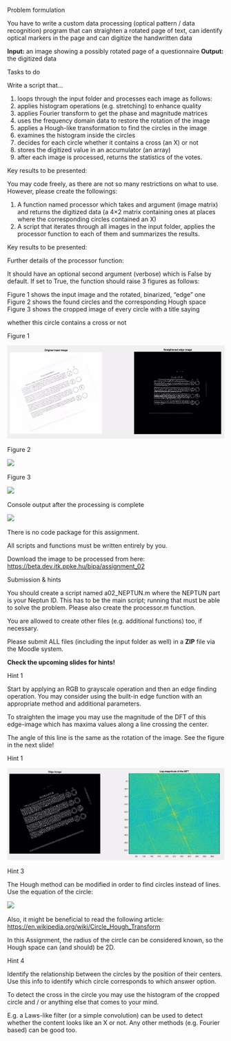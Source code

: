 Problem formulation

You have to write a custom data processing (optical pattern / data recognition) program that can straighten a rotated page of text, can identify optical markers in the page and can digitize the handwritten data

**Input:**  an image showing a possibly rotated page of a questionnaire **Output:**  the digitized data


Tasks to do

Write a script that…

1. loops through the input folder and processes each image as follows:
1. applies histogram operations (e.g. stretching) to enhance quality
1. applies Fourier transform to get the phase and magnitude matrices
1. uses the frequency domain data to restore the rotation of the image
1. applies a Hough-like transformation to find the circles in the image
1. examines the histogram inside the circles
1. decides for each circle whether it contains a cross (an X) or not
1. stores the digitized value in an accumulator (an array)
1. after each image is processed, returns the statistics of the votes.


Key results to be presented:

You may code freely, as there are not so many restrictions on what to use. However, please create the followings:

1) A function named processor which takes and argument (image matrix) and returns the digitized data (a 4×2 matrix containing ones at places where the corresponding circles contained an X)
1) A script that iterates through all images in the input folder, applies the processor function to each of them and summarizes the results.


Key results to be presented:

Further details of the processor function:

It should have an optional second argument (verbose) which is False by default. If set to True, the function should raise 3 figures as follows:

Figure 1 shows the input image and the rotated, binarized, “edge” one Figure 2 shows the found circles and the corresponding Hough space Figure 3 shows the cropped image of every circle with a title saying

whether this circle contains a cross or not


Figure 1

![](Aspose.Words.15f83814-b7ae-4230-9234-5b5ad2783846.001.jpeg)


Figure 2

![](Aspose.Words.15f83814-b7ae-4230-9234-5b5ad2783846.002.png)


Figure 3

![](Aspose.Words.15f83814-b7ae-4230-9234-5b5ad2783846.003.png)



Console output after the processing is complete

![](Aspose.Words.15f83814-b7ae-4230-9234-5b5ad2783846.004.png)



There is no code package for this assignment.

All scripts and functions must be written entirely by you.

Download the image to be processed from here: <https://beta.dev.itk.ppke.hu/bipa/assignment_02>



Submission & hints

You should create a script named a02\_NEPTUN.m where the NEPTUN part is your Neptun ID. This has to be the main script; running that must be able to solve the problem. Please also create the processor.m function.

You are allowed to create other files (e.g. additional functions) too, if necessary.

Please submit ALL files (including the input folder as well) in a **ZIP** file via the Moodle system.

**Check the upcoming slides for hints!**


Hint 1

Start by applying an RGB to grayscale operation and then an edge finding operation. You may consider using the built-in edge function with an appropriate method and additional parameters.

To straighten the image you may use the magnitude of the DFT of this edge-image which has maxima values along a line crossing the center.

The angle of this line is the same as the rotation of the image. See the figure in the next slide!


Hint 1

![](Aspose.Words.15f83814-b7ae-4230-9234-5b5ad2783846.005.jpeg)


Hint 3

The Hough method can be modified in order to find circles instead of lines. Use the equation of the circle:

![](Aspose.Words.15f83814-b7ae-4230-9234-5b5ad2783846.006.png)

Also, it might be beneficial to read the following article: <https://en.wikipedia.org/wiki/Circle_Hough_Transform>

In this Assignment, the radius of the circle can be considered known, so the Hough space can (and should) be 2D.


Hint 4

Identify the relationship between the circles by the position of their centers. Use this info to identify which circle corresponds to which answer option.

To detect the cross in the circle you may use the histogram of the cropped circle and / or anything else that comes to your mind.

E.g. a Laws-like filter (or a simple convolution) can be used to detect whether the content looks like an X or not. Any other methods (e.g. Fourier based) can be good too.


